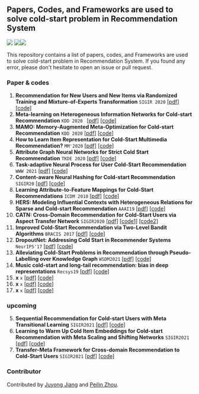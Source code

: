 ## Papers, Codes, and Frameworks are used to solve cold-start problem in Recommendation System
[![](https://jaywcjlove.github.io/sb/ico/awesome.svg)](#) [![](https://jaywcjlove.github.io/sb/license/mit.svg)](#)[![](https://img.shields.io/badge/PRs-Welcome-red)](#)

This repository contains a list of papers, codes, and Frameworks are used to solve cold-start problem in Recommendation System. If you found any error, please don't hesitate to open an issue or pull request.

### Paper & codes

1. **Recommendation for New Users and New Items via Randomized Training and Mixture-of-Experts Transformation** `SIGIR 2020` [[pdf]](https://people.engr.tamu.edu/caverlee/pubs/zhu20cold.pdf) [[code]](https://github.com/Zziwei/Heater--Cold-Start-Recommendation) 
2. **Meta-learning on Heterogeneous Information Networks for Cold-start Recommendation** `KDD 2020 ` [[pdf]](https://ink.library.smu.edu.sg/cgi/viewcontent.cgi?article=6158&context=sis_research) [[code]](https://github.com/rootlu/MetaHIN) 
3. **MAMO: Memory-Augmented Meta-Optimization for Cold-start Recommendation** `KDD 2020` [[pdf]](https://arxiv.org/pdf/2007.03183) [[code]](https://github.com/dongmanqing/Code-for-MAMO) 
4. **How to Learn Item Representation for Cold-Start Multimedia Recommendation?**  `MM'2020` [[pdf]](http://bio.duxy.me/papers/mm2020-MTPR.pdf) [[code]](https://github.com/duxy-me/MTPR) 
5. **Attribute Graph Neural Networks for Strict Cold Start Recommendation** `TKDE 2020` [[pdf]](https://ieeexplore.ieee.org/document/9261110) [[code]](https://github.com/lylbaidu/AGNN)
5. **Task-adaptive Neural Process for User Cold-Start Recommendation** `WWW 2021` [[pdf]](https://arxiv.org/pdf/2103.06137) [[code]](https://github.com/IIEdm/TaNP)
5. **Content-aware Neural Hashing for Cold-start Recommendation** `SIGIR20` [[pdf]](https://arxiv.org/pdf/2006.00617) [[code]](https://github.com/casperhansen/NeuHash-CF)
5. **Learning Attribute-to-Feature Mappings for Cold-Start Recommendations** `ICDM 2010` [[pdf]](https://ieeexplore.ieee.org/document/5693971) [[code]](https://github.com/fenixlin/atfm_bpr)
5. **HERS: Modeling Influential Contexts with Heterogeneous Relations for Sparse and Cold-start Recommendation** `AAAI19` [[pdf]](https://ojs.aaai.org/index.php/AAAI/article/view/4270/4148) [[code]](https://github.com/rainmilk/aaai19hers)
5. **CATN: Cross-Domain Recommendation for Cold-Start Users via Aspect Transfer Network** `SIGIR2020` [[pdf]](https://arxiv.org/pdf/2005.10549) [[code1]](https://github.com/AkiraZC/CATN) [[code2]](https://github.com/WHUIR/CATN)
5. **Improved Cold-Start Recommendation via Two-Level Bandit Algorithms** `BRACIS 2017` [[pdf]](https://github.com/OtavioAugusto/RecSys/blob/master/Improved%20Cold-Start%20Recommendation%20via%20Two-Level%20Bandit%20Algorithms.pdf) [[code]](https://github.com/OtavioAugusto/RecSys)
5. **DropoutNet: Addressing Cold Start in Recommender Systems** `NeurIPS'17` [[pdf]](https://www.cs.toronto.edu/~mvolkovs/nips2017_deepcf.pdf) [[code]](https://github.com/layer6ai-labs/DropoutNet)
5. **Alleviating Cold-Start Problems in Recommendation through Pseudo-Labelling over Knowledge Graph** `WSDM2021` [[pdf]](https://arxiv.org/pdf/2011.05061) [[code]](xx)
5. **Music cold-start and long-tail recommendation: bias in deep representations** `Recsys19` [[pdf]](https://dl.acm.org/doi/pdf/10.1145/3298689.3347052) [[code]](xx)
5. **x** `x` [[pdf]](xx) [[code]](xx)
5. **x** `x` [[pdf]](xx) [[code]](xx)
5. **x** `x` [[pdf]](xx) [[code]](xx)

### upcoming

5. **Sequential Recommendation for Cold-start Users with Meta Transitional Learning** `SIGIR2021` [[pdf]](xx) [[code]](xx)
5. **Learning to Warm Up Cold Item Embeddings for Cold-start Recommendation with Meta Scaling and Shifting Networks** `SIGIR2021` [[pdf]](xx) [[code]](xx)
5. **Transfer-Meta Framework for Cross-domain Recommendation to Cold-Start Users** `SIGIR2021` [[pdf]](xx) [[code]](xx)

### Contributor

Contributed by [Juyong Jiang](xxx) and [Peilin Zhou](https://github.com/Timothyxxx).
